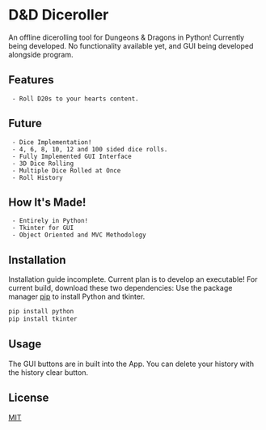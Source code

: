  # D&D Diceroller

 An offline dicerolling tool for Dungeons & Dragons in Python! Currently being developed. No functionality available yet, and GUI being developed alongside program.

 ## Features

     - Roll D20s to your hearts content.

 ## Future

     - Dice Implementation!
     - 4, 6, 8, 10, 12 and 100 sided dice rolls.
     - Fully Implemented GUI Interface
     - 3D Dice Rolling
     - Multiple Dice Rolled at Once
     - Roll History

 ## How It's Made!

     - Entirely in Python!
     - Tkinter for GUI
     - Object Oriented and MVC Methodology

 ## Installation

 Installation guide incomplete. Current plan is to develop an executable! For current build, download these two dependencies:
 Use the package manager [pip](https://pip.pypa.io/en/stable/) to install Python and tkinter.

 ```bash
 pip install python
 pip install tkinter
 ```

 ## Usage

 The GUI buttons are in built into the App. You can delete your history with the history clear button.


 ## License
 [MIT](https://choosealicense.com/licenses/mit/)
